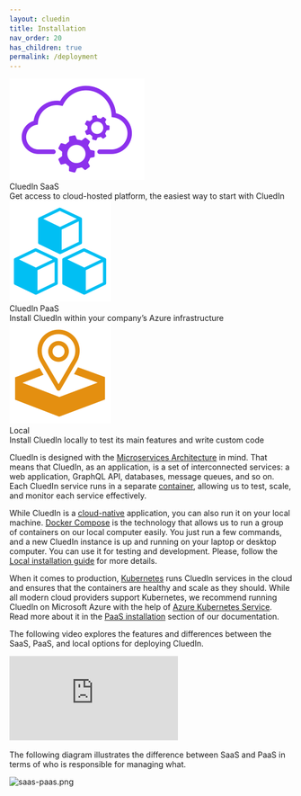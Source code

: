 ```yaml
---
layout: cluedin
title: Installation
nav_order: 20
has_children: true
permalink: /deployment
---
```


<div class="card-line">
  <div class="card" href="/deployment/saas">
    <div class="icon"><img src="/assets/icons/Saas-purple-icon.svg" alt="CluedIn SaaS"/></div>
    <div class="title">CluedIn SaaS</div>
    <div class="content">Get access to cloud-hosted platform, the easiest way to start with CluedIn</div>
  </div>
   <div class="card" href="/deployment/azure-marketplace">
    <div class="icon"><img src="/assets/icons/PaaS-blue-icon.svg" alt="Azure Market place"/></div>
    <div class="title">CluedIn PaaS</div>
    <div class="content">Install CluedIn within your company’s Azure infrastructure</div>
  </div> 
  <div class="card" href="deployment/local">
    <div class="icon"><img src="/assets/icons/Local-icon-orange.svg" alt="Installation"/></div>
    <div class="title">Local</div>
    <div class="content">Install CluedIn locally to test its main features and write custom code</div>
  </div>
</div>

CluedIn is designed with the [Microservices Architecture](https://microservices.io/index.html) in mind. That means that CluedIn, as an application, is a set of interconnected services: a web application, GraphQL API, databases, message queues, and so on. Each CluedIn service runs in a separate [container](https://www.docker.com/get-started), allowing us to test, scale, and monitor each service effectively.

While CluedIn is a [cloud-native](https://docs.microsoft.com/en-us/dotnet/architecture/cloud-native/definition) application, you can also run it on your local machine. [Docker Compose](https://docs.docker.com/compose/) is the technology that allows us to run a group of containers on our local computer easily. You just run a few commands, and a new CluedIn instance is up and running on your laptop or desktop computer. You can use it for testing and development. Please, follow the [Local installation guide](/deployment/local/step-2) for more details.

When it comes to production, [Kubernetes](https://kubernetes.io/) runs CluedIn services in the cloud and ensures that the containers are healthy and scale as they should. While all modern cloud providers support Kubernetes, we recommend running CluedIn on Microsoft Azure with the help of [Azure Kubernetes Service](https://azure.microsoft.com/en-us/services/kubernetes-service/). Read more about it in the [PaaS installation](/deployment/azure-marketplace) section of our documentation.

The following video explores the features and differences between the SaaS, PaaS, and local options for deploying CluedIn.

<div class="videoFrame">
<iframe src="https://player.vimeo.com/video/928300363?badge=0&amp;autopause=0&amp;player_id=0&amp;app_id=58479" frameborder="0" allow="autoplay; fullscreen; picture-in-picture;" title="CluedIn installation options"></iframe>
</div>

The following diagram illustrates the difference between SaaS and PaaS in terms of who is responsible for managing what.

![saas-paas.png](../../assets/images/deployment/saas-paas.png)
